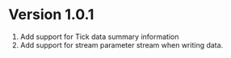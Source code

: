 # Version 1.0.1

1. Add support for Tick data summary information
2. Add support for stream parameter stream when writing data.